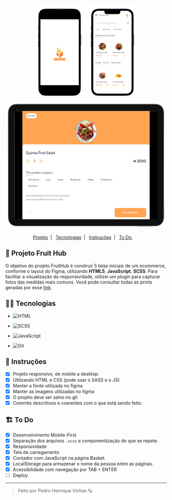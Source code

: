 <div align='center'>
    <img height='300px' src="./.github/Mockup.png">
    <img height='300px' src="./.github/Mockup-2.png">
    <img height='400px' src="./.github/Mockup-3.png">
</div>

<p align="center">
  <a href="#-Projeto-Onboarding"> Projeto</a>&nbsp;&nbsp;|&nbsp;&nbsp;
  <a href="#-Tecnologias">  Tecnologias</a>&nbsp;&nbsp;|&nbsp;&nbsp;
  <a href="#-Instruções">  Instruções</a>&nbsp;&nbsp;|&nbsp;&nbsp;
  <a href="#-To-Do">  To Do </a>&nbsp;&nbsp;&nbsp;&nbsp;&nbsp;
</p>

## 🥭 Projeto Fruit Hub
O objetivo do projeto FruitHub é construir 5 telas iniciais de um ecommerce, conforme o layout do Figma, utilizando **HTML5**, **JavaScript**, **SCSS**. Para facilitar a visualização da responsividade, utilizei um plugin para capturar fotos das medidas mais comuns. Você pode consultar todas as prints geradas por esse [link](./.github).

## 👩‍💻 Tecnologias
- ![HTML](https://img.shields.io/badge/HTML5-E34F26?style=for-the-badge&logo=html5&logoColor=white)

- ![SCSS](https://img.shields.io/badge/Sass-CC6699?style=for-the-badge&logo=sass&logoColor=white)

- ![JavaScript](https://img.shields.io/badge/JavaScript-F7DF1E?style=for-the-badge&logo=javascript&logoColor=black)

- ![Git](https://img.shields.io/badge/GIT-E44C30?style=for-the-badge&logo=git&logoColor=white)

## 🧾 Instruções 

- [X] Projeto responsivo, de mobile a desktop.
- [X] Utilizando HTML e CSS (pode usar o SASS e o JS)
- [X] Manter a fonte utilizada no figma
- [X] Manter as imagens utilizadas no figma
- [X] O projeto deve ser salvo no git
- [X] Commits descritivos e coerentes com o que está sendo feito.

## 🏗 To Do
- [X] Desenvolvimento Mobile-First
- [X] Separação dos arquivos `.scss` e componentização do que se repete.
- [X] Responsividade
- [X] Tela de carregamento
- [X] Contador com JavaScript na página Basket.
- [X] LocalStorage para armazenar o nome da pessoa entre as páginas.
- [X] Acessibilidade com navegação por TAB + ENTER
- [ ] Deploy

---

<blockquote> Feito por Pedro Henrique Vinhas 🪐 </blockquote>
